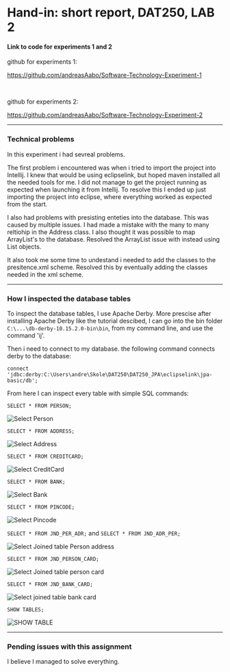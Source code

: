 <h1> Hand-in: short report, DAT250, LAB 2 </h1>

<h4> Link to code for experiments 1 and 2</h4>

github for experiments 1:

https://github.com/andreasAabo/Software-Technology-Experiment-1


<br>

github for experiments 2:

https://github.com/andreasAabo/Software-Technology-Experiment-2

---

<h3> Technical problems </h3>

In this experiment i had sevreal problems.

The first problem i encountered was when i tried to import the project into Intellij. I knew that would be using eclipselink, but hoped maven installed all the needed tools for me. I did not manage to get the project running as expected when launching it from Intellij. To resolve this I ended up just importing the project into eclipse, where everything worked as expected from the start.

I also had problems with presisting enteties into the database. This was caused by multiple issues. I had made a mistake with the many to many reltiohip in the Address class. I also thought it was possible to map ArrayList's to the database. Resolved the ArrayList issue with instead using List objects. 

It also took me some time to undestand i needed to add the classes to the presitence.xml scheme. Resolved this by eventually adding the classes needed in the xml scheme.



---

<h3> How I inspected the database tables </h3>

To inspect the database tables, I use Apache Derby. More prescise after installing Apache Derby like the tutorial descibed, I can go into the bin folder ```C:\...\db-derby-10.15.2.0-bin\bin```, from my command line, and use the command 'ij'.

Then i need to connect to my database. the following command connects derby to the database:

```connect 'jdbc:derby:C:\Users\andre\Skole\DAT250\DAT250_JPA\eclipselink\jpa-basic/db'; ```

From here I can inspect every table with simple SQL commands:


```SELECT * FROM PERSON;```

![Select Person](assets/ex2/selectPerson.png?raw=true)


```SELECT * FROM ADDRESS;```

![Select Address](assets/ex2/selectAddress.png?raw=true)


```SELECT * FROM CREDITCARD;```

![Select CreditCard](assets/ex2/selectCreditCard.png?raw=true)


```SELECT * FROM BANK;```

![Select Bank](assets/ex2/selectBank.png?raw=true)


```SELECT * FROM PINCODE;```

![Select Pincode](assets/ex2/selectPincode.png?raw=true)


```SELECT * FROM JND_PER_ADR;``` and
```SELECT * FROM JND_ADR_PER;```

![Select Joined table Person address](assets/ex2/manyToMany_per_adr.png?raw=true)



```SELECT * FROM JND_PERSON_CARD;```

![Select Joined table person card](assets/ex2/JND_PER_CARD.png?raw=true)


```SELECT * FROM JND_BANK_CARD;```

![Select joined table bank card](assets/ex2/JND_BANK_CARD.png?raw=true)


```SHOW TABLES;```

![SHOW TABLE](assets/ex2/showtables.png?raw=true)

---

<h3>  Pending issues with this assignment  </h3>

I believe I managed to solve everything.


